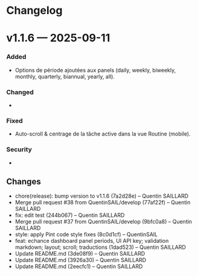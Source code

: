 # Changelog

# v1.1.6 — 2025-09-11

### Added
- Options de période ajoutées aux panels (daily, weekly, biweekly, monthly, quarterly, biannual, yearly, all).
### Changed
- 
### Fixed
- Auto-scroll & centrage de la tâche active dans la vue Routine (mobile).
### Security
- 

## Changes
* chore(release): bump version to v1.1.6 (7a2d28e) – Quentin SAILLARD
* Merge pull request #38 from QuentinSAIL/develop (77af22f) – Quentin SAILLARD
* fix: edit test (244b067) – Quentin SAILLARD
* Merge pull request #37 from QuentinSAIL/develop (9bfc0a8) – Quentin SAILLARD
* style: apply Pint code style fixes (8c0d1cf) – QuentinSAIL
* feat: echance dashboard panel periods, UI API key; validation markdown; layout; scroll; traductions (1dad523) – Quentin SAILLARD
* Update README.md (3de08f9) – Quentin SAILLARD
* Update README.md (3926a30) – Quentin SAILLARD
* Update README.md (2eecfc1) – Quentin SAILLARD

